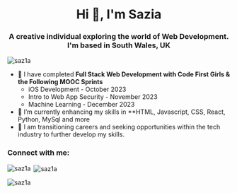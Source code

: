 <h1 align="center">Hi 👋, I'm Sazia</h1>
<h3 align="center">A creative individual exploring the world of Web Development. I'm based in South Wales, UK</h3>

<p align="left"> <img src="https://komarev.com/ghpvc/?username=saz1a&label=Profile%20views&color=0e75b6&style=flat" alt="saz1a" /> </p>

- 🔭 I have completed **Full Stack Web Development with Code First Girls & the Following MOOC Sprints**
  - iOS Development - October 2023
  - Intro to Web App Security - November 2023
  - Machine Learning - December 2023
- 🌱 I’m currently enhancing my skills in **HTML, Javascript, CSS, React, Python, MySql and more
- 🌱 I am transitioning careers and seeking opportunities within the tech industry to further develop my skills.

<h3 align="left">Connect with me:</h3>
<p align="left">
</p>

<p><img align="left" src="https://github-readme-stats.vercel.app/api/top-langs?username=saz1a&show_icons=true&locale=en&layout=compact" alt="saz1a" /></p>

<p>&nbsp;<img align="center" src="https://github-readme-stats.vercel.app/api?username=saz1a&show_icons=true&locale=en" alt="saz1a" /></p>

<p><img align="center" src="https://github-readme-streak-stats.herokuapp.com/?user=saz1a&" alt="saz1a" /></p>
